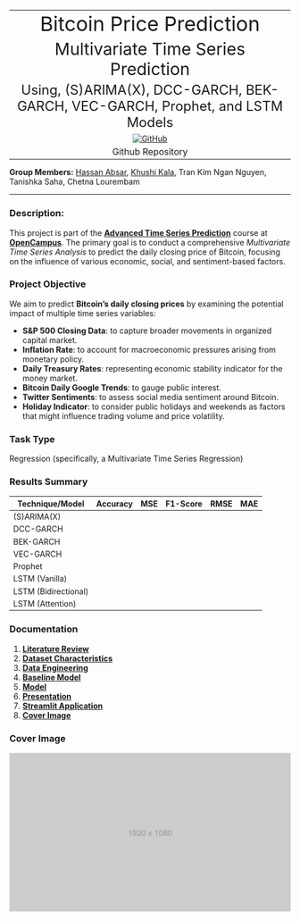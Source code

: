 <table style="border-collapse: collapse; width: 100%;">
  <tr>
    <td style="text-align: center; border: none;"><span style="font-size: 36px;"> Bitcoin Price Prediction</span></td>
  </tr>
  <tr>
    <td style="text-align: center; border: none;"><span style="font-size: 30px;"> Multivariate Time Series Prediction</span></td>
  </tr>
  <tr>
    <td style="text-align: center; border: none;"><span style="font-size: 24px;"> Using, (S)ARIMA(X), DCC-GARCH, BEK-GARCH, VEC-GARCH, Prophet, and LSTM Models</span></td>
  </tr>

  <tr>
    <td style="text-align: center; border: none;">
      <a href="https://github.com/kalakhushi18/Advance-Time-Series-Prediction-W24">
        <img src="https://upload.wikimedia.org/wikipedia/commons/9/91/Octicons-mark-github.svg" alt="GitHub" width="36" height="36">
      </a>
    </td>
  </tr>
  <tr>
    <td style="text-align: center; border: none;"><span style="font-size: 16px;"> Github Repository</span></td>
  </tr>
  </table>


**Group Members:** 
[Hassan Absar](https://github.com/hassanabsarqaimkhani), [Khushi Kala](https://github.com/kalakhushi18), Tran Kim Ngan Nguyen, Tanishka Saha, Chetna Lourembam
________________________

### Description:

This project is part of the [**Advanced Time Series Prediction**](https://edu.opencampus.sh/en/course/488) course at [**OpenCampus**](https://opencampus.sh/). The primary goal is to conduct a comprehensive *Multivariate Time Series Analysis* to predict the daily closing price of Bitcoin, focusing on the influence of various economic, social, and sentiment-based factors.

### Project Objective

We aim to predict **Bitcoin’s daily closing prices** by examining the potential impact of multiple time series variables:

- **S&P 500 Closing Data**: to capture broader movements in organized capital market.
- **Inflation Rate**: to account for macroeconomic pressures arising from monetary policy.
- **Daily Treasury Rates**: representing economic stability indicator for the money market.
- **Bitcoin Daily Google Trends**: to gauge public interest.
- **Twitter Sentiments**: to assess social media sentiment around Bitcoin.
- **Holiday Indicator**: to consider public holidays and weekends as factors that might influence trading volume and price volatility.

### Task Type
Regression (specifically, a Multivariate Time Series Regression)

### Results Summary

| Technique/Model      | Accuracy | MSE  | F1-Score | RMSE | MAE |
|----------------------|----------|------|----------|------|-----|
| (S)ARIMA(X)          |          |      |          |      |     |
| DCC-GARCH            |          |      |          |      |     |
| BEK-GARCH            |          |      |          |      |     |
| VEC-GARCH            |          |      |          |      |     |
| Prophet              |          |      |          |      |     |
| LSTM (Vanilla)       |          |      |          |      |     |
| LSTM (Bidirectional) |          |      |          |      |     |
| LSTM (Attention)     |          |      |          |      |     |

### Documentation

1. [**Literature Review**](https://github.com/kalakhushi18/Advance-Time-Series-Prediction-W24/blob/main/0_LiteratureReview)
2. [**Dataset Characteristics**](https://github.com/kalakhushi18/Advance-Time-Series-Prediction-W24/tree/main/1_DatasetCharacteristics)
3. [**Data Engineering**](https://github.com/kalakhushi18/Advance-Time-Series-Prediction-W24/tree/main/2_DataEngineering)
4. [**Baseline Model**](https://github.com/kalakhushi18/Advance-Time-Series-Prediction-W24/tree/main/3_BaselineModel)
5. [**Model**](https://github.com/kalakhushi18/Advance-Time-Series-Prediction-W24/tree/main/4_Model)
6. [**Presentation**](https://github.com/kalakhushi18/Advance-Time-Series-Prediction-W24/tree/main/5_Presentation)
7. [**Streamlit Application**](https://github.com/kalakhushi18/Advance-Time-Series-Prediction-W24/tree/main/6_StreamlitApplication)
8. [**Cover Image**](https://github.com/kalakhushi18/Advance-Time-Series-Prediction-W24/tree/main/CoverImage)

### Cover Image

![Project Cover Image](CoverImage/cover_image.png)